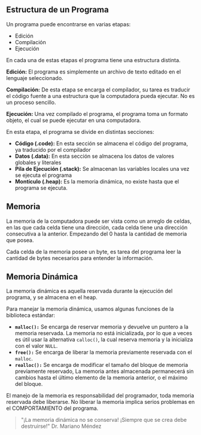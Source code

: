 ## Estructura de un Programa

Un programa puede encontrarse en varias etapas:

- Edición
- Compilación
- Ejecución

En cada una de estas etapas el programa tiene una estructura distinta.

**Edición:** El programa es simplemente un archivo de texto editado en el lenguaje seleccionado.

**Compilación:** De esta etapa se encarga el compilador, su tarea es traducir el código fuente a una estructura que la computadora pueda ejecutar. No es un proceso sencillo.

**Ejecución:** Una vez compilado el programa, el programa toma un formato objeto, el cual se puede ejecutar en una computadora.

En esta etapa, el programa se divide en distintas secciones:

- **Código (.code):** En esta sección se almacena el código del programa, ya traducido por el compilador
- **Datos (.data):** En esta sección se almacena los datos de valores globales y literales
- **Pila de Ejecución (.stack):** Se almacenan las variables locales una vez se ejecuta el programa
- **Montículo (.heap):** Es la memoria dinámica, no existe hasta que el programa se ejecuta.

## Memoria

La memoria de la computadora puede ser vista como un arreglo de celdas, en las que cada celda tiene una dirección, cada celda tiene una dirección consecutiva a la anterior. Empezando del 0 hasta la cantidad de memoria que posea.

Cada celda de la memoria posee un byte, es tarea del programa leer la cantidad de bytes necesarios para entender la información.

## Memoria Dinámica

La memoria dinámica es aquella reservada durante la ejecución del programa, y se almacena en el heap.

Para manejar la memoria dinámica, usamos algunas funciones de la biblioteca estándar:

- **`malloc():`** Se encarga de reservar memoria y devuelve un puntero a la memoria reservada. La memoria no está inicializada, por lo que a veces es útil usar la alternativa `calloc()`, la cual reserva memoria y la inicializa con el valor `NULL`.
- **`free():`** Se encarga de liberar la memoria previamente reservada con el `malloc`.
- **`realloc():`** Se encarga de modificar el tamaño del bloque de memoria previamente reservado, La memoria antes almacenada permanecerá sin cambios hasta el último elemento de la memoria anterior, o el máximo del bloque.

El manejo de la memoria es responsabilidad del programador, toda memoria reservada debe liberarse. No liberar la memoria implica serios problemas en el COMPORTAMIENTO del programa.

> "¡La memoria dinámica no se conserva! ¡Siempre que se crea debe destruirse!"
> Dr. Mariano Méndez
